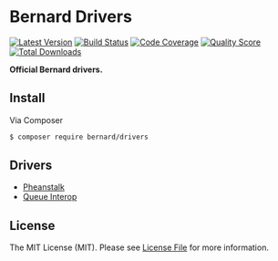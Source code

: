 # Bernard Drivers

[![Latest Version](https://img.shields.io/github/release/bernardphp/drivers.svg?style=flat-square)](https://github.com/bernardphp/drivers/releases)
[![Build Status](https://img.shields.io/travis/bernardphp/drivers.svg?style=flat-square)](https://travis-ci.org/bernardphp/drivers)
[![Code Coverage](https://img.shields.io/scrutinizer/coverage/g/bernardphp/drivers.svg?style=flat-square)](https://scrutinizer-ci.com/g/bernardphp/drivers)
[![Quality Score](https://img.shields.io/scrutinizer/g/bernardphp/drivers.svg?style=flat-square)](https://scrutinizer-ci.com/g/bernardphp/drivers)
[![Total Downloads](https://img.shields.io/packagist/dt/bernard/drivers.svg?style=flat-square)](https://packagist.org/packages/bernard/drivers)

**Official Bernard drivers.**


## Install

Via Composer

``` bash
$ composer require bernard/drivers
```


## Drivers

- [Pheanstalk](src/Pheanstalk)
- [Queue Interop](src/QueueInterop)


## License

The MIT License (MIT). Please see [License File](LICENSE) for more information.
